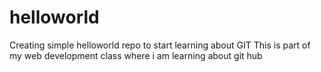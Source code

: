 # helloworld
Creating simple helloworld repo to start learning about GIT 
This is part of my web development class where i am learning about git hub
